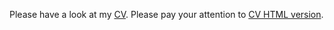 Please have a look at my [CV](https://xctx.github.io/rsschool-cv/cv).
Please pay your attention to [CV HTML version](https://xctx.github.io/rsschool-cv/).